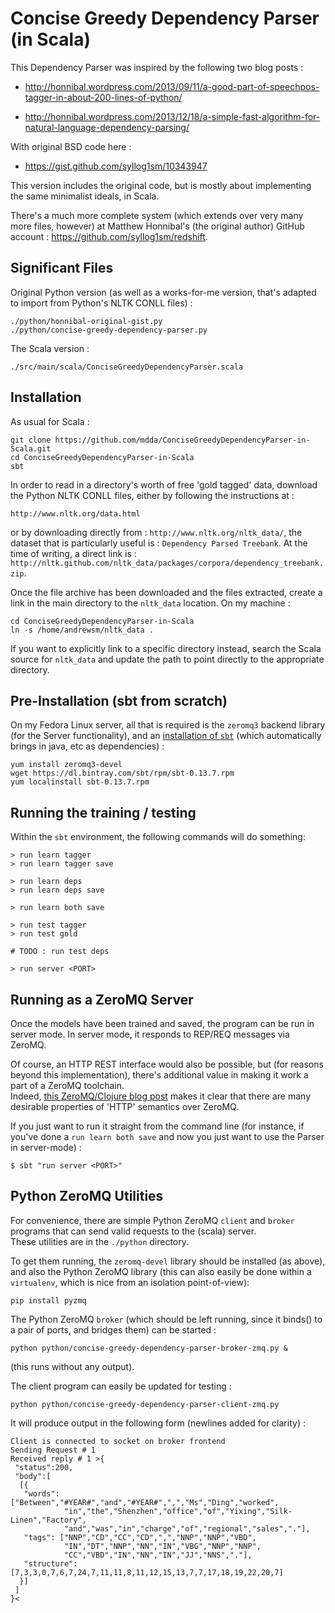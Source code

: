 Concise Greedy Dependency Parser (in Scala)
===========================================

This Dependency Parser was inspired by the following two blog posts : 

  * http://honnibal.wordpress.com/2013/09/11/a-good-part-of-speechpos-tagger-in-about-200-lines-of-python/

  * http://honnibal.wordpress.com/2013/12/18/a-simple-fast-algorithm-for-natural-language-dependency-parsing/

With original BSD code here : 

  * https://gist.github.com/syllog1sm/10343947

This version includes the original code, but is mostly about implementing the same minimalist ideals, in Scala.

There's a much more complete system (which extends over very many more files, however) 
at Matthew Honnibal's (the original author) GitHub account : https://github.com/syllog1sm/redshift.  


Significant Files
--------------------------------------

Original Python version (as well as a works-for-me version, that's adapted to import from Python's NLTK CONLL files) :
```
./python/honnibal-original-gist.py
./python/concise-greedy-dependency-parser.py 
```

The Scala version :

```
./src/main/scala/ConciseGreedyDependencyParser.scala 
```

Installation
--------------------------------------
As usual for Scala :
```
git clone https://github.com/mdda/ConciseGreedyDependencyParser-in-Scala.git
cd ConciseGreedyDependencyParser-in-Scala
sbt
```

In order to read in a directory's worth of free 'gold tagged' data, download the Python NLTK CONLL files, either by following the instructions at : 
```
http://www.nltk.org/data.html
```

or by downloading directly from : ```http://www.nltk.org/nltk_data/```, the dataset that is particularly useful is : ```Dependency Parsed Treebank```.
At the time of writing, a direct link is : ```http://nltk.github.com/nltk_data/packages/corpora/dependency_treebank.zip```.

Once the file archive has been downloaded and the files extracted, 
create a link in the main directory to the ```nltk_data``` location.  On my machine : 
```
cd ConciseGreedyDependencyParser-in-Scala
ln -s /home/andrewsm/nltk_data .
```

If you want to explicitly link to a specific directory instead, 
search the Scala source for ```nltk_data``` and update the path to point directly to the appropriate directory.


Pre-Installation (sbt from scratch)
--------------------------------------
On my Fedora Linux server, all that is required is the ```zeromq3``` backend library (for the Server functionality), 
and an [installation of ```sbt```](http://www.scala-sbt.org/release/tutorial/Installing-sbt-on-Linux.html) 
(which automatically brings in java, etc as dependencies) : 
```
yum install zeromq3-devel
wget https://dl.bintray.com/sbt/rpm/sbt-0.13.7.rpm
yum localinstall sbt-0.13.7.rpm
```


Running the training / testing
--------------------------------------

Within the ```sbt``` environment, the following commands will do something: 

```
> run learn tagger
> run learn tagger save

> run learn deps
> run learn deps save

> run learn both save

> run test tagger
> run test gold

# TODO : run test deps

> run server <PORT>
```


Running as a ZeroMQ Server
--------------------------------------
Once the models have been trained and saved, the program can be run in server mode.
In server mode, it responds to REP/REQ messages via ZeroMQ.

Of course, an HTTP REST interface would also be possible, but (for reasons beyond this implementation),
there's additional value in making it work a part of a ZeroMQ toolchain.  
Indeed, [this ZeroMQ/Clojure blog post](http://augustl.com/blog/2013/zeromq_instead_of_http/) 
makes it clear that there are many desirable properties of 'HTTP' semantics over ZeroMQ.

If you just want to run it straight from the command line 
(for instance, if you've done a ```run learn both save``` and now you just want to 
use the Parser in server-mode) : 

```
$ sbt "run server <PORT>"
```

Python ZeroMQ Utilities
--------------------------------------

For convenience, there are simple Python ZeroMQ ```client``` and ```broker``` 
programs that can send valid requests to the (scala) server.  
These utilities are in the ```./python``` directory.

To get them running, the ```zeromq-devel``` library should be installed (as above), and also the Python ZeroMQ library 
(this can also easily be done within a ```virtualenv```, which is nice from an isolation point-of-view): 
```
pip install pyzmq
```

The Python ZeroMQ ```broker``` (which should be left running, since it binds() to a pair of ports, and bridges them) can be started :
```
python python/concise-greedy-dependency-parser-broker-zmq.py &
```
(this runs without any output).

The client program can easily be updated for testing :
```
python python/concise-greedy-dependency-parser-client-zmq.py
```

It will produce output in the following form (newlines added for clarity) :
```
Client is connected to socket on broker frontend
Sending Request # 1
Received reply # 1 >{
 "status":200,
 "body":[
  [{
   "words":["Between","#YEAR#","and","#YEAR#",",","Ms","Ding","worked",
            "in","the","Shenzhen","office","of","Yixing","Silk-Linen","Factory",
            "and","was","in","charge","of","regional","sales","."],
   "tags": ["NNP","CD","CC","CD",",","NNP","NNP","VBD",
            "IN","DT","NNP","NN","IN","VBG","NNP","NNP",
            "CC","VBD","IN","NN","IN","JJ","NNS","."],
   "structure":[7,3,3,0,7,6,7,24,7,11,11,8,11,12,15,13,7,7,17,18,19,22,20,7]
  }]
 ]
}<
```
